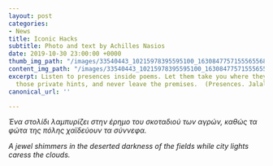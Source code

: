 ```yaml
---
layout: post
categories:
- News
title: Iconic Hacks
subtitle: Photo and text by Achilles Nasios
date: 2019-10-30 23:00:00 +0000
thumb_img_path: "/images/33540443_10215978395595100_1630847757155565568_o.jpg"
content_img_path: "/images/33540443_10215978395595100_1630847757155565568_o.jpg"
excerpt: Listen to presences inside poems. Let them take you where they will. Follow
  those private hints, and never leave the premises.  (Presences. Jalal Al-Din Rumi)
canonical_url: ''

---
```

_Ένα στολίδι λαμπυρίζει στην έρημο του σκοταδιού των αγρών,          καθώς τα φώτα της πόλης χαϊδεύουν τα σύννεφα._

_A jewel shimmers in the deserted darkness of the fields while city lights caress the clouds._